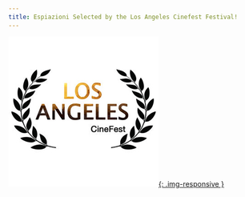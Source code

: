 ```yaml
---
title: Espiazioni Selected by the Los Angeles Cinefest Festival!
---
```


[![LACF](assets/img/lacf.jpg){: .img-responsive }](http://lacinefest.weebly.com/short-film-page-3.html)
